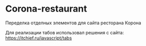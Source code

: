 # Corona-restaurant
 Переделка отделных элементов для сайта ресторана Корона

Для реализации табов использовал решения с сайта: https://itchief.ru/javascript/tabs
